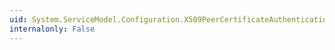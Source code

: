 ```yaml
---
uid: System.ServiceModel.Configuration.X509PeerCertificateAuthenticationElement.TrustedStoreLocation
internalonly: False
---
```

